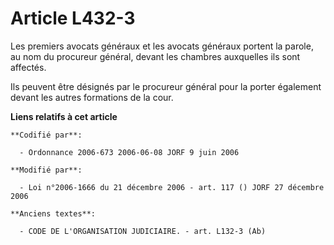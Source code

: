 # Article L432-3

Les premiers avocats généraux et les avocats généraux portent la parole, au nom du procureur général, devant les chambres
auxquelles ils sont affectés.

Ils peuvent être désignés par le procureur général pour la porter également devant les autres formations de la cour.

**Liens relatifs à cet article**

	**Codifié par**:

	  - Ordonnance 2006-673 2006-06-08 JORF 9 juin 2006

	**Modifié par**:

	  - Loi n°2006-1666 du 21 décembre 2006 - art. 117 () JORF 27 décembre 2006

	**Anciens textes**:

	  - CODE DE L'ORGANISATION JUDICIAIRE. - art. L132-3 (Ab)
